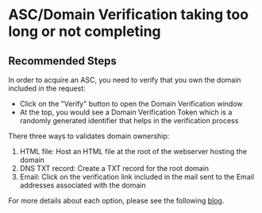 <properties
	pageTitle="ASC/Domain Verification taking too long or not completing"
	description="ASC/Domain Verification taking too long or not completing"
	service="microsoft.asc"
	resource="asc"
	authors="cts-shrahman, cristhianu"
    ms.author="shrahman,curibe"
	displayOrder="6"
	selfHelpType="generic"
	supportTopicIds="32690925"
	resourceTags=""
	productPesIds="16512"
	cloudEnvironments="public"
	articleId="eeb97967-9e08-47fc-8fd2-a9052fa10290"
/>

# ASC/Domain Verification taking too long or not completing

## **Recommended Steps**

 In order to acquire an ASC, you need to verify that you own the domain included in the request:
 
 * Click on the "Verify" button to open the Domain Verification window
 * At the top, you would see a Domain Verification Token which is a randomly generated identifier that helps in the verification process
 
 There three ways to validates domain ownership:

1. HTML file: Host an HTML file at the root of the webserver hosting the domain
2. DNS TXT record: Create a TXT record for the root domain
3. Email: Click on the verification link included in the mail sent to the Email addresses associated with the domain

For more details about each option, please see the following [blog](https://azure.microsoft.com/blog/internals-of-app-service-certificate/).
